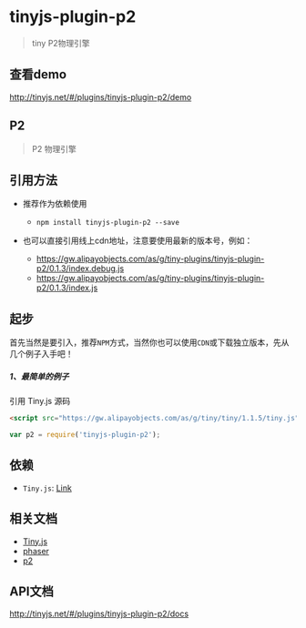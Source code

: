 # tinyjs-plugin-p2

> tiny P2物理引擎

## 查看demo

http://tinyjs.net/#/plugins/tinyjs-plugin-p2/demo

## P2
> P2 物理引擎

## 引用方法

- 推荐作为依赖使用

  - `npm install tinyjs-plugin-p2 --save`

- 也可以直接引用线上cdn地址，注意要使用最新的版本号，例如：

  - https://gw.alipayobjects.com/as/g/tiny-plugins/tinyjs-plugin-p2/0.1.3/index.debug.js
  - https://gw.alipayobjects.com/as/g/tiny-plugins/tinyjs-plugin-p2/0.1.3/index.js

## 起步
首先当然是要引入，推荐`NPM`方式，当然你也可以使用`CDN`或下载独立版本，先从几个例子入手吧！

##### 1、最简单的例子

引用 Tiny.js 源码
``` html
<script src="https://gw.alipayobjects.com/as/g/tiny/tiny/1.1.5/tiny.js"></script>
```
``` js
var p2 = require('tinyjs-plugin-p2');
```

## 依赖
- `Tiny.js`: [Link](http://tinyjs.net/#/docs/api)

## 相关文档
- [Tiny.js](http://tinyjs.net/#/docs/api)
- [phaser](https://github.com/photonstorm/phaser)
- [p2](https://github.com/schteppe/p2.js)

## API文档
http://tinyjs.net/#/plugins/tinyjs-plugin-p2/docs
